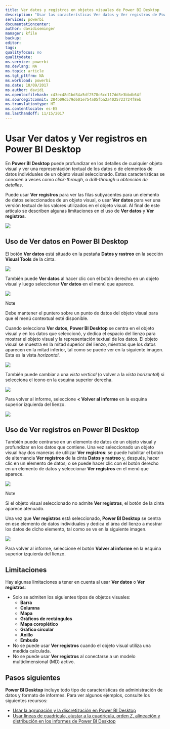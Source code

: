 ```yaml
---
title: Ver datos y registros en objetos visuales de Power BI Desktop
description: "Usar las características Ver datos y Ver registros de Power BI Desktop para profundizar en la información"
services: powerbi
documentationcenter: 
author: davidiseminger
manager: kfile
backup: 
editor: 
tags: 
qualityfocus: no
qualitydate: 
ms.service: powerbi
ms.devlang: NA
ms.topic: article
ms.tgt_pltfrm: NA
ms.workload: powerbi
ms.date: 10/09/2017
ms.author: davidi
ms.openlocfilehash: c43ec48d1bd34a5df2578c6cc117dd3e3bbdb64f
ms.sourcegitcommit: 284b09d579d601e754a05fba2a4025723724f8eb
ms.translationtype: HT
ms.contentlocale: es-ES
ms.lasthandoff: 11/15/2017
---
```

# <a name="use-see-data-and-see-records-in-power-bi-desktop"></a>Usar Ver datos y Ver registros en Power BI Desktop
En **Power BI Desktop** puede profundizar en los detalles de cualquier objeto visual y ver una representación textual de los datos o de elementos de datos individuales de un objeto visual seleccionado. Estas características se conocen a veces como *click-through*, o *drill-through* u *obtención de detalles*.

Puede usar **Ver registros** para ver las filas subyacentes para un elemento de datos seleccionados de un objeto visual, o usar **Ver datos** para ver una versión textual de los valores utilizados en el objeto visual. Al final de este artículo se describen algunas limitaciones en el uso de **Ver datos** y **Ver registros**.

![](media/desktop-see-data-see-records/see-data-see-records_1.png)

## <a name="using-see-data-in-power-bi-desktop"></a>Uso de Ver datos en Power BI Desktop
El botón **Ver datos** está situado en la pestaña **Datos y rastreo** en la sección **Visual Tools** de la cinta.

![](media/desktop-see-data-see-records/see-data-see-records_2.png)

También puede **Ver datos** al hacer clic con el botón derecho en un objeto visual y luego seleccionar **Ver datos** en el menú que aparece.

![](media/desktop-see-data-see-records/see-data-see-records_3.png)

> [!NOTE]
> Debe mantener el puntero sobre un punto de datos del objeto visual para que el menú contextual esté disponible.
> 
> 

Cuando selecciona **Ver datos**, **Power BI Desktop** se centra en el objeto visual y en los datos que seleccionó, y dedica el espacio del lienzo para mostrar el objeto visual y la representación textual de los datos. El objeto visual se muestra en la mitad superior del lienzo, mientras que los datos aparecen en la mitad inferior, tal como se puede ver en la siguiente imagen. Esta es la vista *horizontal*.

![](media/desktop-see-data-see-records/see-data-see-records_4.png)

También puede cambiar a una *vista vertical* (o volver a la *vista horizontal*) si selecciona el icono en la esquina superior derecha.

![](media/desktop-see-data-see-records/see-data-see-records_5.png)

Para volver al informe, seleccione **< Volver al informe** en la esquina superior izquierda del lienzo.

![](media/desktop-see-data-see-records/see-data-see-records_6.png)

## <a name="using-see-records-in-power-bi-desktop"></a>Uso de Ver registros en Power BI Desktop
También puede centrarse en un elemento de datos de un objeto visual y profundizar en los datos que contiene. Una vez seleccionado un objeto visual hay dos maneras de utilizar **Ver registros**: se puede habilitar el botón de alternancia **Ver registros** de la cinta **Datos y rastreo** y, después, hacer clic en un elemento de datos; o se puede hacer clic con el botón derecho en un elemento de datos y seleccionar **Ver registros** en el menú que aparece.

![](media/desktop-see-data-see-records/see-data-see-records_7.png)

> [!NOTE]
> Si el objeto visual seleccionado no admite **Ver registros**, el botón de la cinta aparece atenuado.
> 
> 

Una vez que **Ver registros** está seleccionado, **Power BI Desktop** se centra en ese elemento de datos individuales y dedica el área del lienzo a mostrar los datos de dicho elemento, tal como se ve en la siguiente imagen.

![](media/desktop-see-data-see-records/see-data-see-records_8.png)

Para volver al informe, seleccione el botón **Volver al informe** en la esquina superior izquierda del lienzo.

## <a name="limitations"></a>Limitaciones
Hay algunas limitaciones a tener en cuenta al usar **Ver datos** o **Ver registros**:

* Solo se admiten los siguientes tipos de objetos visuales:
  * **Barra**
  * **Columna**
  * **Mapa**
  * **Gráficos de rectángulos**
  * **Mapa coroplético**
  * **Gráfico circular**
  * **Anillo**
  * **Embudo**
* No se puede usar **Ver registros** cuando el objeto visual utiliza una medida calculada.
* No se puede usar **Ver registros** al conectarse a un modelo multidimensional (MD) activo.

## <a name="next-steps"></a>Pasos siguientes
**Power BI Desktop** incluye todo tipo de características de administración de datos y formato de informes. Para ver algunos ejemplos, consulte los siguientes recursos:

* [Usar la agrupación y la discretización en Power BI Desktop](desktop-grouping-and-binning.md)
* [Usar líneas de cuadrícula, ajustar a la cuadrícula, orden Z, alineación y distribución en los informes de Power BI Desktop](desktop-gridlines-snap-to-grid.md)

